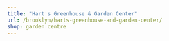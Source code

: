```yaml
---
title: "Hart's Greenhouse & Garden Center"
url: /brooklyn/harts-greenhouse-and-garden-center/
shop: garden centre
---
```

